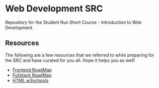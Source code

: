 # Web Development SRC

Repository for the Student Run Short Course - Introduction to Web Development

## Resources

The following are a few resources that we referred to while preparing for the SRC and have curated for you all. Hope it helps you as well!

- [Frontend RoadMap](https://roadmap.sh/frontend)
- [Fullstack RoadMap](https://roadmap.sh/full-stack)
- [HTML w3schools](https://www.w3schools.com/html/)